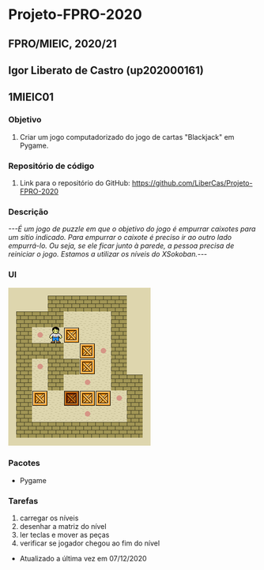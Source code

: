 # Projeto-FPRO-2020
## FPRO/MIEIC, 2020/21
## Igor Liberato de Castro (up202000161)
## 1MIEIC01

### Objetivo

1. Criar um jogo computadorizado do jogo de cartas "Blackjack" em Pygame.

### Repositório de código

1) Link para o repositório do GitHub: https://github.com/LiberCas/Projeto-FPRO-2020

### Descrição

*---É um jogo de puzzle em que o objetivo do jogo é empurrar caixotes para um sítio indicado. 
Para empurrar o caixote é preciso ir ao outro lado empurrá-lo. 
Ou seja, se ele ficar junto à parede, a pessoa precisa de reiniciar o jogo. Estamos a utilizar os níveis do XSokoban.---*

### UI

![UI](https://github.com/fpro-feup/public/blob/master/recitas/ui.png)

### Pacotes

- Pygame

### Tarefas

1. carregar os níveis
1. desenhar a matriz do nível
1. ler teclas e mover as peças
2. verificar se jogador chegou ao fim do nível

- Atualizado a última vez em 07/12/2020
